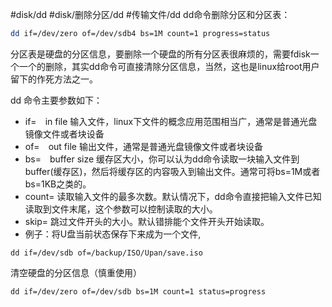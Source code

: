 #disk/dd #disk/删除分区/dd #传输文件/dd
dd命令删除分区和分区表：
```bash
dd if=/dev/zero of=/dev/sdb4 bs=1M count=1 progress=status
```
分区表是硬盘的分区信息，要删除一个硬盘的所有分区表很麻烦的，需要fdisk一个一个的删除，其实dd命令可直接清除分区信息，当然，这也是linux给root用户留下的作死方法之一。

dd 命令主要参数如下：
- if=　in file 输入文件，linux下文件的概念应用范围相当广，通常是普通光盘镜像文件或者块设备
- of=　out file 输出文件，通常是普通光盘镜像文件或者块设备
- bs=　buffer size 缓存区大小，你可以认为dd命令读取一块输入文件到buffer(缓存区)，然后将缓存区的内容吸入到输出文件。通常可将bs=1M或者bs=1KB之类的。
- count= 读取输入文件的最多次数。默认情况下，dd命令直接把输入文件已知读取到文件末尾，这个参数可以控制读取的大小。
- skip= 跳过文件开头的大小。默认错排能个文件开头开始读取。
- 例子：将U盘当前状态保存下来成为一个文件,
```
dd if=/dev/sdb of=/backup/ISO/Upan/save.iso
```

清空硬盘的分区信息（慎重使用）
```
dd if=/dev/zero of=/dev/sdb bs=1M count=1 status=progress
```

